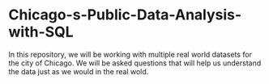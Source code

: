 # Chicago-s-Public-Data-Analysis-with-SQL
In this repository, we will be working with multiple real world datasets for the city of Chicago. We will be asked questions that will help us understand the data just as we would in the real wold.
